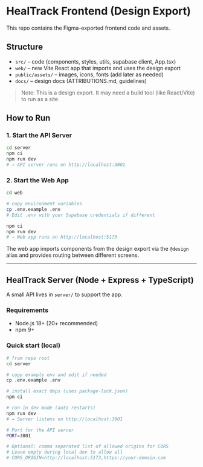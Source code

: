 # HealTrack Frontend (Design Export)

This repo contains the Figma-exported frontend code and assets.

## Structure
- `src/` – code (components, styles, utils, supabase client, App.tsx)
- `web/` – new Vite React app that imports and uses the design export
- `public/assets/` – images, icons, fonts (add later as needed)
- `docs/` – design docs (ATTRIBUTIONS.md, guidelines)

> Note: This is a design export. It may need a build tool (like React/Vite) to run as a site.

## How to Run

### 1. Start the API Server
```bash
cd server
npm ci
npm run dev
# → API server runs on http://localhost:3001
```

### 2. Start the Web App
```bash
cd web

# copy environment variables
cp .env.example .env
# Edit .env with your Supabase credentials if different

npm ci
npm run dev
# → Web app runs on http://localhost:5173
```

The web app imports components from the design export via the `@design` alias and provides routing between different screens.

---

## HealTrack Server (Node + Express + TypeScript)

A small API lives in `server/` to support the app.

### Requirements
- Node.js 18+ (20+ recommended)
- npm 9+

### Quick start (local)
```bash
# from repo root
cd server

# copy example env and edit if needed
cp .env.example .env

# install exact deps (uses package-lock.json)
npm ci

# run in dev mode (auto restarts)
npm run dev
# → Server listens on http://localhost:3001

# Port for the API server
PORT=3001

# Optional: comma separated list of allowed origins for CORS
# Leave empty during local dev to allow all
# CORS_ORIGIN=http://localhost:5173,https://your-domain.com
